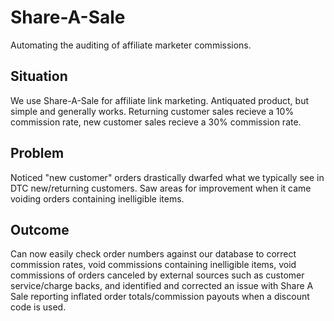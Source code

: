 # Share-A-Sale
Automating the auditing of affiliate marketer commissions.

## Situation
We use Share-A-Sale for affiliate link marketing. Antiquated product, but simple and generally works.
Returning customer sales recieve a 10% commission rate, new customer sales recieve a 30% commission rate.

## Problem
Noticed "new customer" orders drastically dwarfed what we typically see in DTC new/returning customers.
Saw areas for improvement when it came voiding orders containing inelligible items.

## Outcome
Can now easily check order numbers against our database to correct commission rates, void commissions containing inelligible items, void commissions of orders canceled by external sources such as customer service/charge backs, and identified and corrected an issue with Share A Sale reporting inflated order totals/commission payouts when a discount code is used.
